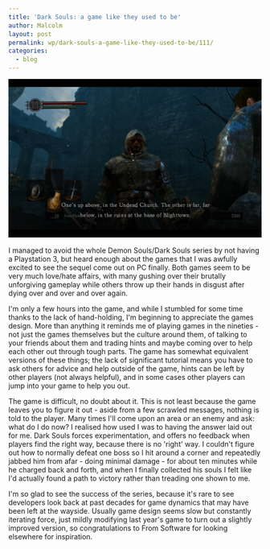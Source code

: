 ```yaml
---
title: 'Dark Souls: a game like they used to be'
author: Malcolm
layout: post
permalink: wp/dark-souls-a-game-like-they-used-to-be/111/
categories:
  - blog
---
```

![Dark Souls](/assets/2012-08-24_00001.jpg)
  
I managed to avoid the whole Demon Souls/Dark Souls series by not having a Playstation 3, but heard enough about the games that I was awfully excited to see the sequel come out on PC finally. Both games seem to be very much love/hate affairs, with many gushing over their brutally unforgiving gameplay while others throw up their hands in disgust after dying over and over and over again.

I'm only a few hours into the game, and while I stumbled for some time thanks to the lack of hand-holding, I'm beginning to appreciate the games design. More than anything it reminds me of playing games in the nineties - not just the games themselves but the culture around them, of talking to your friends about them and trading hints and maybe coming over to help each other out through tough parts. The game has somewhat equivalent versions of these things; the lack of significant tutorial means you have to ask others for advice and help outside of the game, hints can be left by other players (not always helpful), and in some cases other players can jump into your game to help you out.

The game is difficult, no doubt about it. This is not least because the game leaves you to figure it out - aside from a few scrawled messages, nothing is told to the player. Many times I'll come upon an area or an enemy and ask: what do I do now? I realised how used I was to having the answer laid out for me. Dark Souls forces experimentation, and offers no feedback when players find the right way, because there is no 'right' way. I couldn't figure out how to normally defeat one boss so I hit around a corner and repeatedly jabbed him from afar - doing minimal damage - for about ten minutes while he charged back and forth, and when I finally collected his souls I felt like I'd actually found a path to victory rather than treading one shown to me.

I'm so glad to see the success of the series, because it's rare to see developers look back at past decades for game dynamics that may have been left at the wayside. Usually game design seems slow but constantly iterating force, just mildly modifying last year's game to turn out a slightly improved version, so congratulations to From Software for looking elsewhere for inspiration.